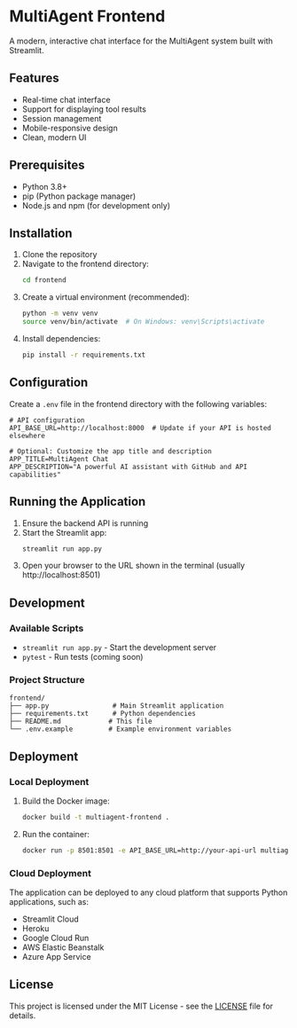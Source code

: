 # MultiAgent Frontend

A modern, interactive chat interface for the MultiAgent system built with Streamlit.

## Features

- Real-time chat interface
- Support for displaying tool results
- Session management
- Mobile-responsive design
- Clean, modern UI

## Prerequisites

- Python 3.8+
- pip (Python package manager)
- Node.js and npm (for development only)

## Installation

1. Clone the repository
2. Navigate to the frontend directory:
   ```bash
   cd frontend
   ```
3. Create a virtual environment (recommended):
   ```bash
   python -m venv venv
   source venv/bin/activate  # On Windows: venv\Scripts\activate
   ```
4. Install dependencies:
   ```bash
   pip install -r requirements.txt
   ```

## Configuration

Create a `.env` file in the frontend directory with the following variables:

```env
# API configuration
API_BASE_URL=http://localhost:8000  # Update if your API is hosted elsewhere

# Optional: Customize the app title and description
APP_TITLE=MultiAgent Chat
APP_DESCRIPTION="A powerful AI assistant with GitHub and API capabilities"
```

## Running the Application

1. Ensure the backend API is running
2. Start the Streamlit app:
   ```bash
   streamlit run app.py
   ```
3. Open your browser to the URL shown in the terminal (usually http://localhost:8501)

## Development

### Available Scripts

- `streamlit run app.py` - Start the development server
- `pytest` - Run tests (coming soon)

### Project Structure

```
frontend/
├── app.py                # Main Streamlit application
├── requirements.txt      # Python dependencies
├── README.md            # This file
└── .env.example         # Example environment variables
```

## Deployment

### Local Deployment

1. Build the Docker image:
   ```bash
   docker build -t multiagent-frontend .
   ```
2. Run the container:
   ```bash
   docker run -p 8501:8501 -e API_BASE_URL=http://your-api-url multiagent-frontend
   ```

### Cloud Deployment

The application can be deployed to any cloud platform that supports Python applications, such as:

- Streamlit Cloud
- Heroku
- Google Cloud Run
- AWS Elastic Beanstalk
- Azure App Service

## License

This project is licensed under the MIT License - see the [LICENSE](LICENSE) file for details.
